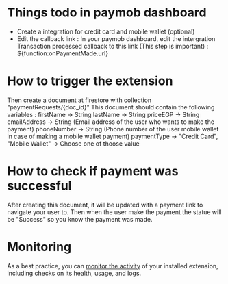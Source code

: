 # Things todo in paymob dashboard
- Create a integration for credit card and mobile wallet (optional)
- Edit the callback link :
In your paymob dashboard, edit the intergration Transaction processed callback to this link (This step is important) :
${function:onPaymentMade.url}

# How to trigger the extension
Then create a document at firestore with collection "paymentRequests/{doc_id}"
This document should contain the following variables :
firstName -> String
lastName  -> String
priceEGP -> String
emailAddress -> String (Email address of the user who wants to make the payment)
phoneNumber -> String (Phone number of the user mobile wallet in case of making a mobile wallet payment)
paymentType -> "Credit Card", "Mobile Wallet" -> Choose one of thoose value

# How to check if payment was successful
After creating this document, it will be updated with a payment link to navigate your user to.
Then when the user make the payment the statue will be "Success" so you know the payment was made.

# Monitoring
As a best practice, you can [monitor the activity](https://firebase.google.com/docs/extensions/manage-installed-extensions#monitor) of your installed extension, including checks on its health, usage, and logs.
